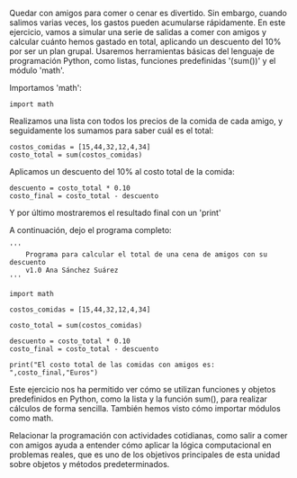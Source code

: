 Quedar con amigos para comer o cenar es divertido. Sin embargo, cuando salimos varias veces, los gastos pueden acumularse rápidamente. En este ejercicio, vamos a simular una serie de salidas a comer con amigos y calcular cuánto hemos gastado en total, aplicando un descuento del 10% por ser un plan grupal. Usaremos herramientas básicas del lenguaje de programación Python, como listas, funciones predefinidas '(sum())' y el módulo 'math'.

Importamos 'math':

```
import math
```

Realizamos una lista con todos los precios de la comida de cada amigo, y seguidamente los sumamos para saber cuál es el total:

```
costos_comidas = [15,44,32,12,4,34]
costo_total = sum(costos_comidas)
```

Aplicamos un descuento del 10% al costo total de la comida:

```
descuento = costo_total * 0.10
costo_final = costo_total - descuento
```

Y por último mostraremos el resultado final con un 'print'

A continuación, dejo el programa completo:

```
'''
    Programa para calcular el total de una cena de amigos con su descuento
    v1.0 Ana Sánchez Suárez
'''

import math

costos_comidas = [15,44,32,12,4,34]

costo_total = sum(costos_comidas)

descuento = costo_total * 0.10
costo_final = costo_total - descuento

print("El costo total de las comidas con amigos es: ",costo_final,"Euros")
```

Este ejercicio nos ha permitido ver cómo se utilizan funciones y objetos predefinidos en Python, como la lista y la función sum(), para realizar cálculos de forma sencilla. También hemos visto cómo importar módulos como math.

Relacionar la programación con actividades cotidianas, como salir a comer con amigos ayuda a entender cómo aplicar la lógica computacional en problemas reales, que es uno de los objetivos principales de esta unidad sobre objetos y métodos predeterminados.
